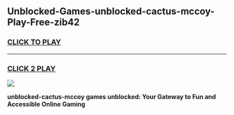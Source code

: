 
## Unblocked-Games-unblocked-cactus-mccoy-Play-Free-zib42
<h3>
<a href="https://premium76.site?title=unblocked-cactus-mccoy&ref=19M">CLICK TO PLAY</a></h3>
<hr>

<h3>
<a href="https://premium76.site?title=unblocked-cactus-mccoy&ref=19M">CLICK 2 PLAY</a>
  
</h3>

<a href="https://premium76.site?title=unblocked-cactus-mccoy&ref=19M"><img src="https://clearcache.store/games.png"></a>


**unblocked-cactus-mccoy games unblocked: Your Gateway to Fun and Accessible Online Gaming**
